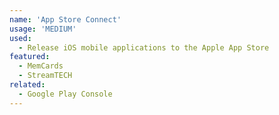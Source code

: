 ```yaml
---
name: 'App Store Connect'
usage: 'MEDIUM'
used:
  - Release iOS mobile applications to the Apple App Store
featured:
  - MemCards
  - StreamTECH
related:
  - Google Play Console
---
```

